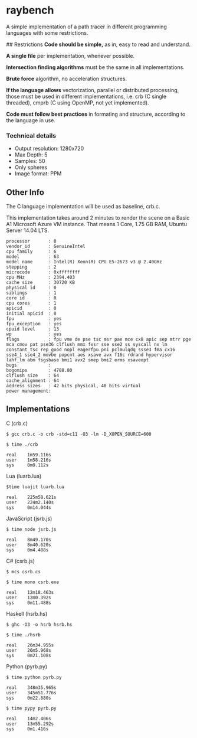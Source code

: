# raybench

A simple implementation of a path tracer in different programming languages with some restrictions.

## Restrictions
**Code should be simple,** as in, easy to read and understand.

**A single file** per implementation, whenever possible.

**Intersection finding algorithms** must be the same in all implementations.

**Brute force** algorithm, no acceleration structures.

**If the language allows** vectorization, parallel or distributed processing, those must be used in different implementations, i.e. crb (C single threaded), cmprb (C using OpenMP, not yet implemented).

**Code must follow best practices** in formating and structure, according to the language in use.

### Technical details
* Output resolution: 1280x720
* Max Depth: 5
* Samples: 50
* Only spheres
* Image format: PPM

## Other Info
The C language implementation will be used as baseline, crb.c. 

This implementation takes around 2 minutes to render the scene on a Basic A1 Microsoft Azure VM instance. That means 1 Core, 1.75 GB RAM, Ubuntu Server 14.04 LTS.

```
processor       : 0
vendor_id       : GenuineIntel
cpu family      : 6
model           : 63
model name      : Intel(R) Xeon(R) CPU E5-2673 v3 @ 2.40GHz
stepping        : 2
microcode       : 0xffffffff
cpu MHz         : 2394.403
cache size      : 30720 KB
physical id     : 0
siblings        : 1
core id         : 0
cpu cores       : 1
apicid          : 0
initial apicid  : 0
fpu             : yes
fpu_exception   : yes
cpuid level     : 13
wp              : yes
flags           : fpu vme de pse tsc msr pae mce cx8 apic sep mtrr pge mca cmov pat pse36 clflush mmx fxsr sse sse2 ss syscall nx lm constant_tsc rep_good nopl eagerfpu pni pclmulqdq ssse3 fma cx16 sse4_1 sse4_2 movbe popcnt aes xsave avx f16c rdrand hypervisor lahf_lm abm fsgsbase bmi1 avx2 smep bmi2 erms xsaveopt
bugs            :
bogomips        : 4788.80
clflush size    : 64
cache_alignment : 64
address sizes   : 42 bits physical, 48 bits virtual
power management:
```

## Implementations

C (crb.c)

```
$ gcc crb.c -o crb -std=c11 -O3 -lm -D_XOPEN_SOURCE=600
```

```
$ time ./crb

real    1m59.116s
user    1m58.216s
sys     0m0.112s
```
Lua (luarb.lua)

```
$time luajit luarb.lua 

real    225m58.621s
user    224m2.140s
sys     0m14.044s
```
JavaScript (jsrb.js)

```
$ time node jsrb.js 

real    8m49.170s
user    8m40.620s
sys     0m4.488s
```

C# (csrb.js)
```
$ mcs csrb.cs
```

```
$ time mono csrb.exe 

real    12m18.463s
user    12m0.392s
sys     0m11.488s
```

Haskell (hsrb.hs)
```
$ ghc -O3 -o hsrb hsrb.hs
```
```
$ time ./hsrb

real    26m34.955s
user    26m5.968s
sys     0m21.108s
```

Python (pyrb.py)
```
$ time python pyrb.py 

real    348m35.965s
user    345m51.776s
sys     0m22.880s
```
```
$ time pypy pyrb.py

real    14m2.406s
user    13m55.292s
sys     0m1.416s
```
